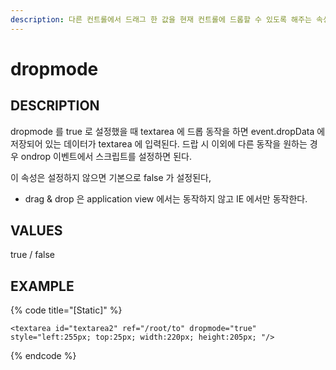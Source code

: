 ```yaml
---
description: 다른 컨트롤에서 드래그 한 값을 현재 컨트롤에 드롭할 수 있도록 해주는 속성이다
---
```


# dropmode

## DESCRIPTION

dropmode 를 true 로 설정했을 때 textarea 에 드롭 동작을 하면 event.dropData 에 저장되어 있는 데이터가 textarea 에 입력된다. 드랍 시 이외에 다른 동작을 원하는 경우 ondrop 이벤트에서 스크립트를 설정하면 된다.

이 속성은 설정하지 않으면 기본으로 false 가 설정된다,

* drag & drop 은 application view 에서는 동작하지 않고 IE 에서만 동작한다.  

## VALUES

true / false

## EXAMPLE

{% code title="\[Static\]" %}
```markup
<textarea id="textarea2" ref="/root/to" dropmode="true" style="left:255px; top:25px; width:220px; height:205px; "/>
```
{% endcode %}


